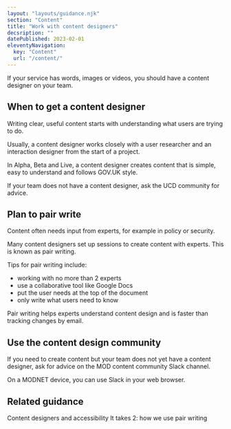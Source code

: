 ```yaml
---
layout: "layouts/guidance.njk"
section: "Content"
title: "Work with content designers"
decsription: ""
datePublished: 2023-02-01
eleventyNavigation:
  key: "Content"
  url: "/content/"
---
```



If your service has words, images or videos, you should have a content designer on your team. 

## When to get a content designer

Writing clear, useful content starts with understanding what users are trying to do. 

Usually, a content designer works closely with a user researcher and an interaction designer from the start of a project. 

In Alpha, Beta and Live, a content designer creates content that is simple, easy to understand and follows GOV.UK style.

If your team does not have a content designer, ask the UCD community for advice. 

## Plan to pair write 

Content often needs input from experts, for example in policy or security. 

Many content designers set up sessions to create content with experts. This is known as pair writing.

Tips for pair writing include:

- working with no more than 2 experts
- use a collaborative tool like Google Docs
- put the user needs at the top of the document
- only write what users need to know

Pair writing helps experts understand content design and is faster than tracking changes by email.

## Use the content design community 

If you need to create content but your team does not yet have a content designer, ask for advice on the MOD content community Slack channel. 

On a MODNET device, you can use Slack in your web browser.

## Related guidance

Content designers and accessibility
It takes 2: how we use pair writing
